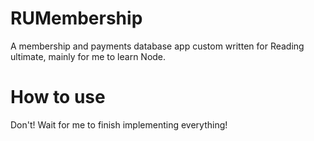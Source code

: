 # RUMembership
A membership and payments database app custom written for Reading ultimate, mainly for me to learn Node.

# How to use
Don't!
Wait for me to finish implementing everything!
